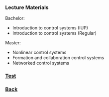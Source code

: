 ### Lecture Materials

Bachelor:
- Introduction to control systems (IUP)
- Introduction to control systems (Regular)

Master:
- Nonlinear control systems
- Formation and collaboration control systems
- Networked control systems
 
### [Test](lqrg.rar)

### [Back](https://yurideka.github.io/index)
